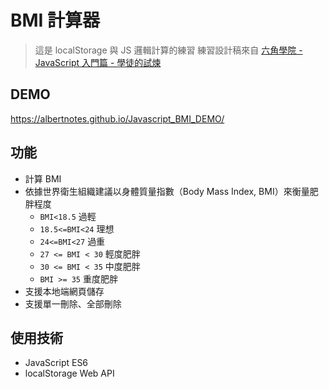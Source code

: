 # BMI 計算器
> 這是 localStorage 與 JS 邏輯計算的練習
> 練習設計稿來自 [六角學院 - JavaScript 入門篇 - 學徒的試煉](https://www.hexschool.com/courses/javascript.html)

## DEMO
https://albertnotes.github.io/Javascript_BMI_DEMO/
## 功能
- 計算 BMI
- 依據世界衛生組織建議以身體質量指數（Body Mass Index, BMI）來衡量肥胖程度
  - `BMI<18.5` 過輕
  - `18.5<=BMI<24` 理想
  - `24<=BMI<27` 過重
  - `27 <= BMI < 30` 輕度肥胖
  - `30 <= BMI < 35` 中度肥胖
  - `BMI >= 35` 重度肥胖
- 支援本地端網頁儲存
- 支援單一刪除、全部刪除

## 使用技術
-  JavaScript ES6
-  localStorage Web API
